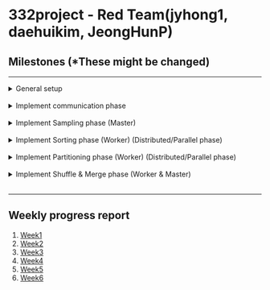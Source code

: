 # 332project - Red Team(jyhong1, daehuikim, JeongHunP)

## Milestones (*These might be changed)
--- 
<details>
<summary>General setup</summary>
<div markdown="1">
- Input data generation <br/>
- gRPC communication server,client setup <br/>
- Implement Master, Worker class <br/>
</div>
</details><br/>

<details>
<summary>Implement communication phase</summary>
<div markdown="1">
- Implement basic message system<br/>
- Implement server, client class<br/>
</div>
</details><br/>

<details>
<summary>Implement Sampling phase (Master)</summary>
<div markdown="1">
- Decide sample size<br/>
- Decide how to set key range<br/>
</div>
</details><br/>

<details>
<summary>Implement Sorting phase (Worker) (Distributed/Parallel phase)</summary>
<div markdown="1">
- Decide how to sort blocks<br/>
- Decide hot to prevent collapse (parallel programming)<br/>
</div>
</details><br/>

<details>
<summary>Implement Partitioning phase (Worker) (Distributed/Parallel phase)</summary>
<div markdown="1">
- Decide partition size <br/>
- Decide hot to prevent collapse (parallel programming)<br/>
</div>
</details><br/>

<details>
<summary>Implement Shuffle & Merge phase (Worker & Master)</summary>
<div markdown="1">
- Decide shuffle algorithm<br/>
- Decide sorting(merging) algorithm<br/>
</div>
</details><br/>

--- 

## Weekly progress report
1. [Week1](./Weekly%20Progress%20report/Week1.md)
2. [Week2](./Weekly%20Progress%20report/Week2.md)
3. [Week3](./Weekly%20Progress%20report/Week3.md)
4. [Week4](./Weekly%20Progress%20report/Week4.md)
5. [Week5](./Weekly%20Progress%20report/Week5.md)
6. [Week6](./Weekly%20Progress%20report/Week6.md)